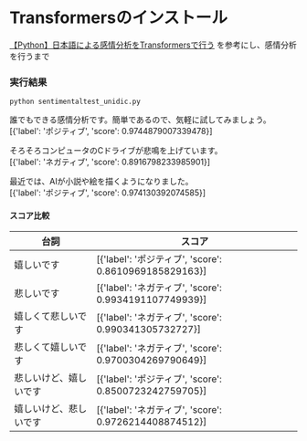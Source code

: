 # Transformersのインストール
[【Python】日本語による感情分析をTransformersで行う](https://self-development.info/%E3%80%90python%E3%80%91%E6%97%A5%E6%9C%AC%E8%AA%9E%E3%81%AB%E3%82%88%E3%82%8B%E6%84%9F%E6%83%85%E5%88%86%E6%9E%90%E3%82%92transformers%E3%81%A7%E8%A1%8C%E3%81%86/)
を参考にし、感情分析を行うまで


### 実行結果
```aidl
python sentimentaltest_unidic.py
```
誰でもできる感情分析です。簡単であるので、気軽に試してみましょう。  
[{'label': 'ポジティブ', 'score': 0.9744879007339478}]

そろそろコンピュータのCドライブが悲鳴を上げています。  
[{'label': 'ネガティブ', 'score': 0.8916798233985901}]

最近では、AIが小説や絵を描くようになりました。  
[{'label': 'ポジティブ', 'score': 0.974130392074585}]  

#### スコア比較
|台詞|スコア|
|----|----|
| 嬉しいです | [{'label': 'ポジティブ', 'score': 0.8610969185829163}] |
| 悲しいです | [{'label': 'ネガティブ', 'score': 0.9934191107749939}] |
| 嬉しくて悲しいです | [{'label': 'ネガティブ', 'score': 0.990341305732727}] |
| 悲しくて嬉しいです | [{'label': 'ネガティブ', 'score': 0.9700304269790649}] |
| 悲しいけど、嬉しいです | [{'label': 'ポジティブ', 'score': 0.8500723242759705}] |
| 嬉しいけど、悲しいです | [{'label': 'ネガティブ', 'score': 0.9726214408874512}] |

